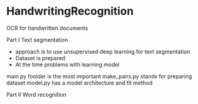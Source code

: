 # HandwritingRecognition

OCR for handwritten documents

Part I Text segmentation

- approach is to use unsupervised deep learning for text segmentation
- Dataset is prepared 
- At the time problems with learning model

main.py foolder is the most important
make_pairs.py stands for preparing dataset
model.py has a model architecture and fit method

Part II Word recognition
